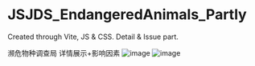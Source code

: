 # JSJDS_EndangeredAnimals_Partly

Created through Vite, JS &amp; CSS. Detail &amp; Issue part.

濒危物种调查局 详情展示+影响因素
![image](https://user-images.githubusercontent.com/92522606/232725227-ea2511f8-e389-499e-a66a-f65532fdc28b.png)
![image](https://user-images.githubusercontent.com/92522606/232725369-6ed8bf57-d057-4f1d-832f-768ccbeeb2db.png)
